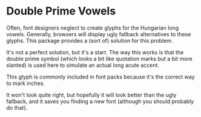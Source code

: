 # Double Prime Vowels
Often, font designers neglect to create glyphs for the Hungarian long vowels. Generally, browsers will display ugly fallback alternatives to these glyphs. This package provides a (sort of) solution for this problem.

It's not a perfect solution, but it's a start. The way this works is that the double prime symbol (which looks a bit like quotation marks but a bit more slanted) is used here to simulate an actual long acute accent.

This glyph is commonly included in font packs because it's the correct way to mark inches.

It won't look quite right, but hopefully it will look better than the ugly fallback, and it saves you finding a new font (although you should probably do that).
